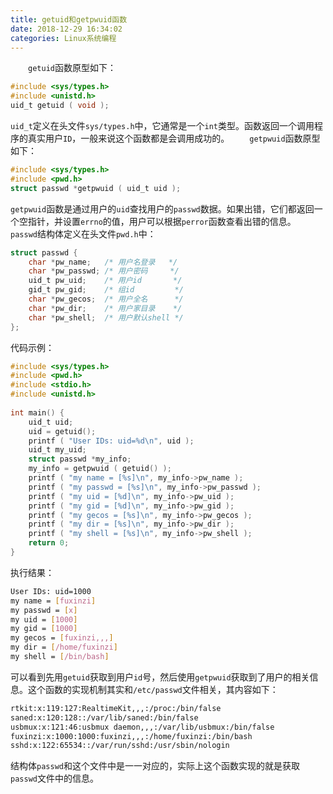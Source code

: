 ```yaml
---
title: getuid和getpwuid函数
date: 2018-12-29 16:34:02
categories: Linux系统编程
---
```

&emsp;&emsp;`getuid`函数原型如下：

``` c
#include <sys/types.h>
#include <unistd.h>
uid_t getuid ( void );
```

`uid_t`定义在头文件`sys/types.h`中，它通常是一个`int`类型。函数返回一个调用程序的真实用户`ID`，一般来说这个函数都是会调用成功的。
&emsp;&emsp;`getpwuid`函数原型如下：

``` c
#include <sys/types.h>
#include <pwd.h>
struct passwd *getpwuid ( uid_t uid );
```

`getpwuid`函数是通过用户的`uid`查找用户的`passwd`数据。如果出错，它们都返回一个空指针，并设置`errno`的值，用户可以根据`perror`函数查看出错的信息。
&emsp;&emsp;`passwd`结构体定义在头文件`pwd.h`中：

``` c
struct passwd {
    char *pw_name;   /* 用户名登录   */
    char *pw_passwd; /* 用户密码     */
    uid_t pw_uid;    /* 用户id       */
    gid_t pw_gid;    /* 组id         */
    char *pw_gecos;  /* 用户全名      */
    char *pw_dir;    /* 用户家目录    */
    char *pw_shell;  /* 用户默认shell */
};
```

代码示例：

``` c
#include <sys/types.h>
#include <pwd.h>
#include <stdio.h>
#include <unistd.h>
​
int main() {
    uid_t uid;
    uid = getuid();
    printf ( "User IDs: uid=%d\n", uid );
    uid_t my_uid;
    struct passwd *my_info;
    my_info = getpwuid ( getuid() );
    printf ( "my name = [%s]\n", my_info->pw_name );
    printf ( "my passwd = [%s]\n", my_info->pw_passwd );
    printf ( "my uid = [%d]\n", my_info->pw_uid );
    printf ( "my gid = [%d]\n", my_info->pw_gid );
    printf ( "my gecos = [%s]\n", my_info->pw_gecos );
    printf ( "my dir = [%s]\n", my_info->pw_dir );
    printf ( "my shell = [%s]\n", my_info->pw_shell );
    return 0;
}
```

执行结果：

``` bash
User IDs: uid=1000
my name = [fuxinzi]
my passwd = [x]
my uid = [1000]
my gid = [1000]
my gecos = [fuxinzi,,,]
my dir = [/home/fuxinzi]
my shell = [/bin/bash]
```

可以看到先用`getuid`获取到用户`id`号，然后使用`getpwuid`获取到了用户的相关信息。这个函数的实现机制其实和`/etc/passwd`文件相关，其内容如下：

``` bash
rtkit:x:119:127:RealtimeKit,,,:/proc:/bin/false
saned:x:120:128::/var/lib/saned:/bin/false
usbmux:x:121:46:usbmux daemon,,,:/var/lib/usbmux:/bin/false
fuxinzi:x:1000:1000:fuxinzi,,,:/home/fuxinzi:/bin/bash
sshd:x:122:65534::/var/run/sshd:/usr/sbin/nologin
```

结构体`passwd`和这个文件中是一一对应的，实际上这个函数实现的就是获取`passwd`文件中的信息。